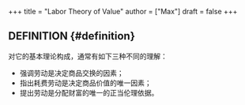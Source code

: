 +++
title = "Labor Theory of Value"
author = ["Max"]
draft = false
+++

## DEFINITION {#definition}

对它的基本理论构成，通常有如下三种不同的理解：

-   强调劳动是决定商品交换的因素；
-   指出耗费劳动是决定商品价值的唯一因素；
-   提出劳动是分配财富的唯一的正当伦理依据。

